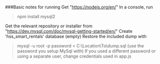 ###Basic notes for running
Get "https://nodejs.org/en/"
In a console, run 
>npm install mysql2

Get the relevant repository or installer from "https://dev.mysql.com/doc/mysql-getting-started/en/"
Create 'hss_smart_rentals' database (empty)
Restore the included dump with
>mysql -u root -p password < C:\Location\To\dump.sql
(use the password you setup MySql with)
If you used a different password or using a separate user, change credentials used in app.js
